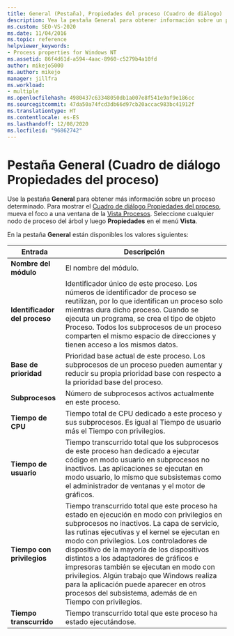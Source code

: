 ```yaml
---
title: General (Pestaña), Propiedades del proceso (Cuadro de diálogo) | Microsoft Docs
description: Vea la pestaña General para obtener información sobre un proceso, incluido el nombre del módulo, el identificador del proceso, la prioridad base, el número de subprocesos, el tiempo de CPU de usuario y el transcurrido.
ms.custom: SEO-VS-2020
ms.date: 11/04/2016
ms.topic: reference
helpviewer_keywords:
- Process properties for Windows NT
ms.assetid: 86f4d61d-a594-4aac-8960-c5279b4a10fd
author: mikejo5000
ms.author: mikejo
manager: jillfra
ms.workload:
- multiple
ms.openlocfilehash: 4980437c63348050db1a007e8f541e9af9e186cc
ms.sourcegitcommit: 47da50a74fcd3db66d97cb20accac983bc41912f
ms.translationtype: HT
ms.contentlocale: es-ES
ms.lasthandoff: 12/08/2020
ms.locfileid: "96862742"
---
```

# <a name="general-tab-process-properties-dialog-box"></a>Pestaña General (Cuadro de diálogo Propiedades del proceso)
Use la pestaña **General** para obtener más información sobre un proceso determinado. Para mostrar el [Cuadro de diálogo Propiedades del proceso](../debugger/process-properties-dialog-box.md), mueva el foco a una ventana de la [Vista Procesos](../debugger/processes-view.md). Seleccione cualquier nodo de proceso del árbol y luego **Propiedades** en el menú **Vista**.

 En la pestaña **General** están disponibles los valores siguientes:

|Entrada|Descripción|
|-----------|-----------------|
|**Nombre del módulo**|El nombre del módulo.|
|**Identificador del proceso**|Identificador único de este proceso. Los números de identificador de proceso se reutilizan, por lo que identifican un proceso solo mientras dura dicho proceso. Cuando se ejecuta un programa, se crea el tipo de objeto Proceso. Todos los subprocesos de un proceso comparten el mismo espacio de direcciones y tienen acceso a los mismos datos.|
|**Base de prioridad**|Prioridad base actual de este proceso. Los subprocesos de un proceso pueden aumentar y reducir su propia prioridad base con respecto a la prioridad base del proceso.|
|**Subprocesos**|Número de subprocesos activos actualmente en este proceso.|
|**Tiempo de CPU**|Tiempo total de CPU dedicado a este proceso y sus subprocesos. Es igual al Tiempo de usuario más el Tiempo con privilegios.|
|**Tiempo de usuario**|Tiempo transcurrido total que los subprocesos de este proceso han dedicado a ejecutar código en modo usuario en subprocesos no inactivos. Las aplicaciones se ejecutan en modo usuario, lo mismo que subsistemas como el administrador de ventanas y el motor de gráficos.|
|**Tiempo con privilegios**|Tiempo transcurrido total que este proceso ha estado en ejecución en modo con privilegios en subprocesos no inactivos. La capa de servicio, las rutinas ejecutivas y el kernel se ejecutan en modo con privilegios. Los controladores de dispositivo de la mayoría de los dispositivos distintos a los adaptadores de gráficos e impresoras también se ejecutan en modo con privilegios. Algún trabajo que Windows realiza para la aplicación puede aparecer en otros procesos del subsistema, además de en Tiempo con privilegios.|
|**Tiempo transcurrido**|Tiempo transcurrido total que este proceso ha estado ejecutándose.|